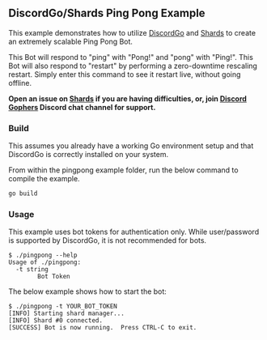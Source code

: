 ## DiscordGo/Shards Ping Pong Example

This example demonstrates how to utilize [DiscordGo](https://github.com/bwmarrin/discordgo)
and [Shards](https://github.com/servusdei2018/shards) to create an extremely
scalable Ping Pong Bot.

This Bot will respond to "ping" with "Pong!" and "pong" with "Ping!".
This Bot will also respond to "restart" by performing a zero-downtime
rescaling restart. Simply enter this command to see it restart live,
without going offline.

**Open an issue on [Shards](https://github.com/servusdei2018/shards) if you are
having difficulties, or, join [Discord Gophers](https://discord.gg/0f1SbxBZjYoCtNPP)
Discord chat channel for support.**

### Build

This assumes you already have a working Go environment setup and that
DiscordGo is correctly installed on your system.


From within the pingpong example folder, run the below command to
compile the example.

```sh
go build
```

### Usage

This example uses bot tokens for authentication only.
While user/password is supported by DiscordGo, it is not recommended for
bots.

```console
$ ./pingpong --help
Usage of ./pingpong:
  -t string
        Bot Token
```

The below example shows how to start the bot:

```console
$ ./pingpong -t YOUR_BOT_TOKEN
[INFO] Starting shard manager...
[INFO] Shard #0 connected.
[SUCCESS] Bot is now running.  Press CTRL-C to exit.
```
